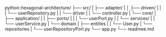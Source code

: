 python-hexagonal-architecture/
├── src/
|    ├── adapter/
|    │  ├── driven/
|    |  |  └── userRepository.py
|    |  └── driver
|    |     └── controller.py
|    └── core/
|    ├── application/
|    |  ├── ports/
|    |  |  └── userPort.py
|    |  └── services/
|    |     └── userService.py
|    └── domain
|        ├── entities
|        |  └── User.py
|        └── repositories
|            └── userRepositoryPort.py
└── app.py
└── readmee.md



